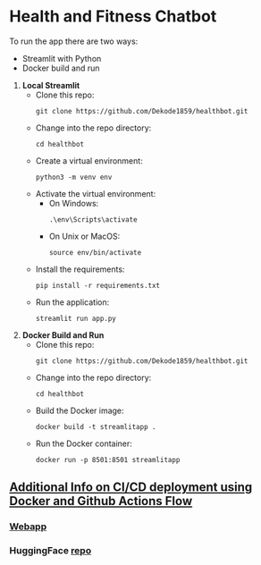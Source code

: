 # Health and Fitness Chatbot

To run the app there are two ways:
- Streamlit with Python
- Docker build and run

1. **Local Streamlit**
   - Clone this repo:
     ```
     git clone https://github.com/Dekode1859/healthbot.git
     ```
   - Change into the repo directory:
     ```
     cd healthbot
     ```
   - Create a virtual environment:
     ```
     python3 -m venv env
     ```
   - Activate the virtual environment:
     - On Windows:
       ```
       .\env\Scripts\activate
       ```
     - On Unix or MacOS:
       ```
       source env/bin/activate
       ```
   - Install the requirements:
     ```
     pip install -r requirements.txt
     ```
   - Run the application:
     ```
     streamlit run app.py
     ```
2. **Docker Build and Run**
   - Clone this repo:
     ```
     git clone https://github.com/Dekode1859/healthbot.git
     ```
   - Change into the repo directory:
     ```
     cd healthbot
     ```
   - Build the Docker image:
     ```
     docker build -t streamlitapp .
     ```
   - Run the Docker container:
     ```
     docker run -p 8501:8501 streamlitapp
     ```

## [Additional Info on CI/CD deployment using Docker and Github Actions Flow](https://johnardavies.github.io/technical/front_end/)

### [Webapp](https://dekode-health-chatbot.hf.space)

### HuggingFace [repo](https://huggingface.co/spaces/Dekode/health_chatbot)
